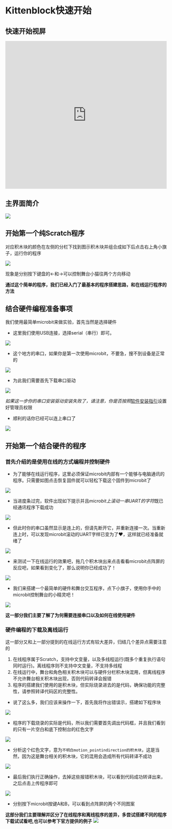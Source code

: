 # Kittenblock快速开始 

## 快速开始视屏   

<div style="text-align: center; margin-bottom: 2em;">
<iframe src="https://player.bilibili.com/player.html?aid=7234706&cid=11828175&page=1" scrolling="no" frameborder="no" framespacing="0" allowfullscreen="true" style="width: 640px; height: 460px; max-width: 100%"> </iframe>
</div>  

## 主界面简介

![](./images/start_1.png)

## 开始第一个纯Scratch程序

对应积木块的颜色在左侧的分栏下找到图示积木块并组合成如下后点击右上角小旗子，运行你的程序  

![](./images/start_2.png)   

现象是分别按下键盘的←和→可以控制舞台小猫往两个方向移动  

**通过这个简单的程序，我们已经入门了最基本的程序搭建思路，和在线运行程序的方法** 


## 结合硬件编程准备事项 

我们使用最简单microbit来做实验，首先当然是选择硬件 

- 这里我们使用USB连接，选择serial（串行）即可。 
 
![](./images/start_3.png)     

- 这个地方的串口，如果你是第一次使用microbit，不要急，搜不到设备是正常的  

![](./images/start_4.png)   

- 为此我们需要首先下载串口驱动  

![](./images/start_5.png)    

*如果这一步你的串口安装驱动安装失败了，请注意，你是否按照*[软件安装指引](./install.html/#id2)设置好管理员权限


- 顺利的话你已经可以连上串口了  

![](./images/start_6.png)  

## 开始第一个结合硬件的程序  

### 首先介绍的是使用在线的方式编程并控制硬件 

- 为了能够在线运行程序，这里必须保证microbit内部有一个能够与电脑通讯的程序。只需要如图点击恢复固件就可以轻松下载这个固件到microbit了

![](./images/start_7.png)   

- 当进度条过完，软件出现如下提示并且*microbit上滚动一串UART的字符*既已经通讯程序下载成功 

![](./images/start_8.png)  

- 但此时你的串口虽然显示是连上的，但请先断开它，并重新连接一次。当重新连上时，可以发现microbit滚动的UART字样已变为了❤，这样就已经准备就绪了

![](./images/start_9.png)  

- 来测试一下在线运行的效果吧，拖几个积木块出来点击看看microbit点阵屏的反应吧，如果看到变化了，那么说明你已经成功了！

![](./images/start_10.png)   

- 我们来搭建一个最简单的硬件和舞台交互程序，点下小旗子，使用你手中的microbit控制舞台的小精灵吧！  

![](./images/start_11.png)   

**这一部分我们主要了解了为何需要连接串口以及如何在线使用硬件**

###  硬件编程的下载及离线运行 

这一部分又和上一部分提到的在线运行方式有较大差异，归结几个差异点需要注意的  

1. 在线程序属于Scratch，支持中文变量，以及多线程运行(既多个重复执行语句同时运行)。离线程序则不支持中文变量，不支持多线程 
2. 在线运行中，舞台和角色相关积木块可以与硬件分栏积木块混用，但离线程序不允许舞台相关积木块出现，否则代码转译会报错 
3. 程序的搭建我们使用的是积木块，但实际烧录进去的是代码，确保功能的完整性，请参照转译代码区的完整性。 

- 说了这么多，我们应该来操作一下，首先我将作出错误示，搭建如下程序块  

![](./images/start_12.png)   

- 程序的下载烧录的实际是代码，所以我们需要首先调出代码框，并且我们看到的只有一片空白和底下控制台的红色文字

![](./images/start_13.png)   

- 分析这个红色文字，意为`不明白motion_pointindirection的积木块`，这是当然，因为这是舞台相关的积木块，它的混用会造成所有代码转译不成功

![](./images/start_14.png)   

- 最后我们执行正确操作，去掉这些报错积木块，可以看到代码成功转译出来，之后点击上传程序即可 

![](./images/start_15.png)  

- 分别按下microbit按键A和B，可以看到点阵屏的两个不同图案  

**这部分我们主要理解并区分了在线程序和离线程序的差异，多尝试搭建不同的程序下载试试看吧,也可以参考下官方提供的例子**  ![](./images/start_16.png)


